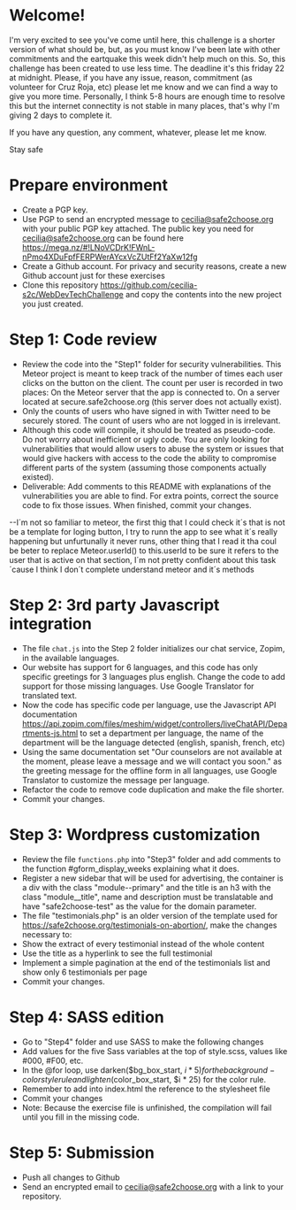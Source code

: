 # Welcome!
I'm very excited to see you've come until here, this challenge is a shorter version of what should be, but, as you must know I've been late with other commitments and the eartquake this week didn't help much on this. So, this challenge has been created to use less time. The deadline it's this friday 22 at midnight. Please, if you have any issue, reason, commitment (as volunteer for Cruz Roja, etc) please let me know and we can find a way to give you more time. Personally, I think 5-8 hours are enough time to resolve this but the internet connectity is not stable in many places, that's why I'm giving 2 days to complete it.

If you have any question, any comment, whatever, please let me know.

Stay safe

# Prepare environment
* Create a PGP key.
* Use PGP to send an encrypted message to cecilia@safe2choose.org with your public PGP key attached. The public key you need for cecilia@safe2choose.org can be found here https://mega.nz/#!LNoVCDrK!FWnL-nPmo4XDuFpfFERPWerAYcxVcZUtFf2YaXw12fg
* Create a Github account. For privacy and security reasons, create a new Github account just for these exercises
* Clone this repository https://github.com/cecilia-s2c/WebDevTechChallenge and copy the contents into the new project you just created.

# Step 1: Code review
* Review the code into the "Step1" folder for security vulnerabilities. This Meteor project is meant to keep track of the number of times each user clicks on the button on the client. The count per user is recorded in two places: On the Meteor server that the app is connected to. On a server located at secure.safe2choose.org (this server does not actually exist).
* Only the counts of users who have signed in with Twitter need to be securely stored. The count of users who are not logged in is irrelevant.
* Although this code will compile, it should be treated as pseudo-code. Do not worry about inefficient or ugly code. You are only looking for vulnerabilities that would allow users to abuse the system or issues that would give hackers with access to the code the ability to compromise different parts of the system (assuming those components actually existed).
* Deliverable: Add comments to this README with explanations of the vulnerabilities you are able to find. For extra points, correct the source code to fix those issues. When finished, commit your changes.

--I´m not so familiar to meteor, the first thig that I could check it´s that is not be a template for loging button, I try to runn the app to see what it´s really happening but unfurtunally it never runs, other thing that I read it tha coul be beter to replace Meteor.userId() to this.userId to be sure it refers to the user that is active on that section, I´m not pretty confident about this task ´cause I think I don´t complete understand meteor and it´s methods

# Step 2: 3rd party Javascript integration
* The file `chat.js` into the Step 2 folder initializes our chat service, Zopim, in the available languages. 
* Our website has support for 6 languages, and this code has only specific greetings for 3 languages plus english. Change the code to add support for those missing languages. Use Google Translator for translated text. 
* Now the code has specific code per language, use the Javascript API documentation https://api.zopim.com/files/meshim/widget/controllers/liveChatAPI/Departments-js.html to set a department per language, the name of the department will be the language detected (english, spanish, french, etc)
* Using the same documentation set "Our counselors are not available at the moment, please leave a message and we will contact you soon." as the greeting message for the offline form in all languages, use Google Translator to customize the message per language.
* Refactor the code to remove code duplication and make the file shorter. 
* Commit your changes.

# Step 3: Wordpress customization
* Review the file `functions.php` into "Step3" folder and add comments to the function #gform_display_weeks explaining what it does.
* Register a new sidebar that will be used for advertising, the container is a div with the class "module--primary" and the title is an h3 with the class "module__title", name and description must be translatable and have "safe2choose-test" as the value for the domain parameter.
* The file "testimonials.php" is an older version of the template used for https://safe2choose.org/testimonials-on-abortion/, make the changes necessary to:
* Show the extract of every testimonial instead of the whole content
* Use the title as a hyperlink to see the full testimonial
* Implement a simple pagination at the end of the testimonials list and show only 6 testimonials per page
* Commit your changes.

# Step 4: SASS edition
* Go to "Step4" folder and use SASS to make the following changes
* Add values for the five Sass variables at the top of style.scss, values like #000, #F00, etc.
* In the @for loop, use darken($bg_box_start, $i * 5) for the background-color style rule and lighten($color_box_start, $i * 25) for the color rule.
* Remember to add into index.html the reference to the stylesheet file
* Commit your changes
* Note: Because the exercise file is unfinished, the compilation will fail until you fill in the missing code.

# Step 5: Submission
* Push all changes to Github
* Send an encrypted email to cecilia@safe2choose.org with a link to your repository.
